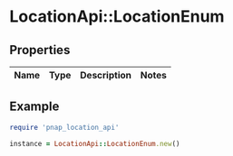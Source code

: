 # LocationApi::LocationEnum

## Properties

| Name | Type | Description | Notes |
| ---- | ---- | ----------- | ----- |

## Example

```ruby
require 'pnap_location_api'

instance = LocationApi::LocationEnum.new()
```

